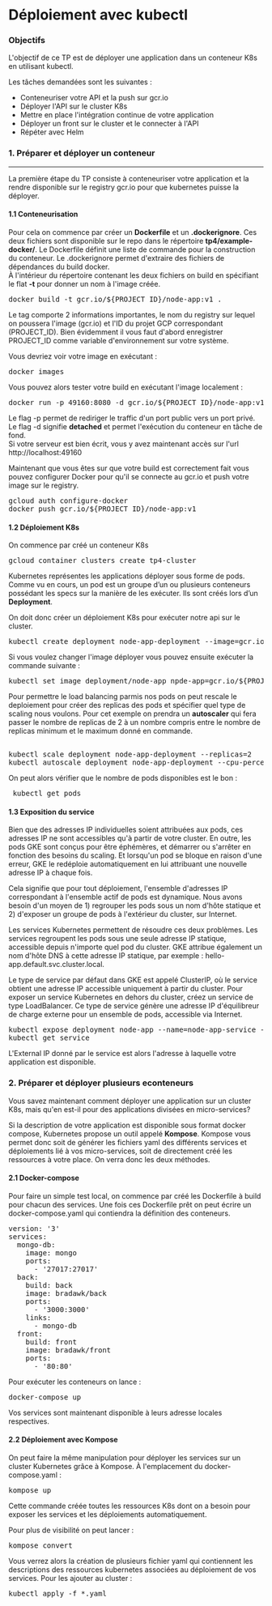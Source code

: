 # Déploiement avec kubectl

### Objectifs

L'objectif de ce TP est de déployer une application dans un conteneur K8s en utilisant kubectl.

Les tâches demandées sont les suivantes : 
- Conteneuriser votre API et la push sur gcr.io
- Déployer l'API sur le cluster K8s
- Mettre en place l'intégration continue de votre application
- Déployer un front sur le cluster et le connecter à l'API
- Répéter avec Helm

### 1. Préparer et déployer un conteneur
<hr>

La première étape du TP consiste à conteneuriser votre application et la rendre disponible sur le registry gcr.io pour que kubernetes puisse la déployer.

#### 1.1 Conteneurisation

Pour cela on commence par créer un **Dockerfile** et un **.dockerignore**. Ces deux fichiers sont disponible sur le repo dans le répertoire **tp4/example-docker/**. Le Dockerfile définit une liste de commande pour la construction du conteneur. Le .dockerignore permet d'extraire des fichiers de dépendances du build docker.<br>
À l'intérieur du répertoire contenant les deux fichiers on build en spécifiant le flat **-t** pour donner un nom à l'image créée.

<pre>docker build -t gcr.io/${PROJECT_ID}/node-app:v1 .</pre>

Le tag comporte 2 informations importantes, le nom du registry sur lequel on poussera l'image (gcr.io) et l'ID du projet GCP correspondant (PROJECT_ID). Bien évidemment il vous faut d'abord enregistrer PROJECT_ID comme variable d'environnement sur votre système.

Vous devriez voir votre image en exécutant :

<pre>docker images</pre>

Vous pouvez alors tester votre build en exécutant l'image localement : 

<pre>docker run -p 49160:8080 -d gcr.io/${PROJECT_ID}/node-app:v1</pre>

Le flag -p permet de rediriger le traffic d'un port public vers un port privé. Le flag -d signifie **detached** et permet l'exécution du conteneur en tâche de fond. <br>
Si votre serveur est bien écrit, vous y avez maintenant accès sur l'url http://localhost:49160

Maintenant que vous êtes sur que votre build est correctement fait vous pouvez configurer Docker pour qu'il se connecte au gcr.io et push votre image sur le registry.

<pre>
gcloud auth configure-docker
docker push gcr.io/${PROJECT_ID}/node-app:v1
</pre>

#### 1.2 Déploiement K8s

On commence par créé un conteneur K8s

<pre>gcloud container clusters create tp4-cluster</pre>

Kubernetes représentes les applications déployer sous forme de pods. Comme vu en cours, un pod est un groupe d’un ou plusieurs conteneurs possédant les specs sur la manière de les exécuter. Ils sont créés lors d’un **Deployment**.

On doit donc créer un déploiement K8s pour exécuter notre api sur le cluster. 

<pre>kubectl create deployment node-app-deployment --image=gcr.io/${PROJECT_ID}/node-app:v1</pre>

Si vous voulez changer l'image déployer vous pouvez ensuite exécuter la commande suivante : 

<pre>kubectl set image deployment/node-app npde-app=gcr.io/${PROJECT_ID}/new-app:v1</pre>

Pour permettre le load balancing parmis nos pods on peut rescale le deploiement pour créer des replicas des pods et spécifier quel type de scaling nous voulons. Pour cet exemple on prendra un **autoscaler** qui fera passer le nombre de replicas de 2 à un nombre compris entre le nombre de replicas minimum et le maximum donné en commande.

<pre> 
kubectl scale deployment node-app-deployment --replicas=2 
kubectl autoscale deployment node-app-deployment --cpu-percent=60 --min=2 --max=4
</pre>

On peut alors vérifier que le nombre de pods disponibles est le bon :

<pre> kubectl get pods </pre>

#### 1.3 Exposition du service

Bien que des adresses IP individuelles soient attribuées aux pods, ces adresses IP ne sont accessibles qu'à partir de votre cluster. En outre, les pods GKE sont conçus pour être éphémères, et démarrer ou s'arrêter en fonction des besoins du scaling. Et lorsqu'un pod se bloque en raison d'une erreur, GKE le redéploie automatiquement en lui attribuant une nouvelle adresse IP à chaque fois.

Cela signifie que pour tout déploiement, l'ensemble d'adresses IP correspondant à l'ensemble actif de pods est dynamique. Nous avons besoin d'un moyen de 1) regrouper les pods sous un nom d'hôte statique et 2) d'exposer un groupe de pods à l'extérieur du cluster, sur Internet.

Les services Kubernetes permettent de résoudre ces deux problèmes. Les services regroupent les pods sous une seule adresse IP statique, accessible depuis n'importe quel pod du cluster. GKE attribue également un nom d'hôte DNS à cette adresse IP statique, par exemple : hello-app.default.svc.cluster.local.

Le type de service par défaut dans GKE est appelé ClusterIP, où le service obtient une adresse IP accessible uniquement à partir du cluster. Pour exposer un service Kubernetes en dehors du cluster, créez un service de type LoadBalancer. Ce type de service génère une adresse IP d'équilibreur de charge externe pour un ensemble de pods, accessible via Internet.

<pre>
kubectl expose deployment node-app --name=node-app-service --type=LoadBalancer --port 80 --target-port 8080
kubectl get service
</pre>

L'External IP donné par le service est alors l'adresse à laquelle votre application est disponible.


### 2. Préparer et déployer plusieurs econteneurs

Vous savez maintenant comment déployer une application sur un cluster K8s, mais qu'en est-il pour des applications divisées en micro-services?

Si la description de votre application est disponible sous format docker compose, Kubernetes propose un outil appelé **Kompose**. Kompose vous permet donc soit de générer les fichiers yaml des différents services et déploiements lié à vos micro-services, soit de directement créé les ressources à votre place. On verra donc les deux méthodes.

#### 2.1 Docker-compose

Pour faire un simple test local, on commence par créé les Dockerfile à build pour chacun des services.
Une fois ces Dockerfile prêt on peut écrire un docker-compose.yaml qui contiendra la définition des conteneurs.

<pre>
version: '3'
services:
  mongo-db:
    image: mongo
    ports:
      - '27017:27017'
  back:
    build: back
    image: bradawk/back
    ports:
      - '3000:3000'
    links:
      - mongo-db
  front:
    build: front
    image: bradawk/front
    ports:
      - '80:80'
</pre>

Pour exécuter les conteneurs on lance : 

<pre>docker-compose up</pre>

Vos services sont maintenant disponible à leurs adresse locales respectives.

#### 2.2 Déploiement avec Kompose

On peut faire la même manipulation pour déployer les services sur un cluster Kubernetes grâce à Kompose.
À l'emplacement du docker-compose.yaml : 

<pre>kompose up</pre>

Cette commande créée toutes les ressources K8s dont on a besoin pour exposer les services et les déploiements automatiquement.

Pour plus de visibilité on peut lancer :

<pre>kompose convert</pre>

Vous verrez alors la création de plusieurs fichier yaml qui contiennent les descriptions des ressources kubernetes associées au déploiement de vos services. Pour les ajouter au cluster :

<pre>kubectl apply -f *.yaml</pre>

